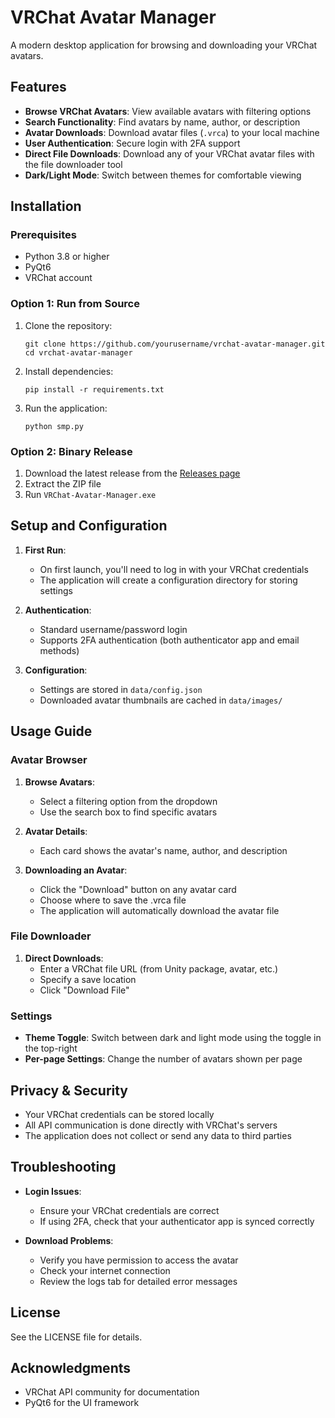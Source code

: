 # VRChat Avatar Manager

A modern desktop application for browsing and downloading your VRChat avatars.

## Features

- **Browse VRChat Avatars**: View available avatars with filtering options
- **Search Functionality**: Find avatars by name, author, or description
- **Avatar Downloads**: Download avatar files (`.vrca`) to your local machine
- **User Authentication**: Secure login with 2FA support
- **Direct File Downloads**: Download any of your VRChat avatar files with the file downloader tool
- **Dark/Light Mode**: Switch between themes for comfortable viewing

## Installation

### Prerequisites

- Python 3.8 or higher
- PyQt6
- VRChat account

### Option 1: Run from Source

1. Clone the repository:
   ```
   git clone https://github.com/yourusername/vrchat-avatar-manager.git
   cd vrchat-avatar-manager
   ```

2. Install dependencies:
   ```
   pip install -r requirements.txt
   ```

3. Run the application:
   ```
   python smp.py
   ```

### Option 2: Binary Release

1. Download the latest release from the [Releases page](https://github.com/yourusername/vrchat-avatar-manager/releases)
2. Extract the ZIP file
3. Run `VRChat-Avatar-Manager.exe`

## Setup and Configuration

1. **First Run**: 
   - On first launch, you'll need to log in with your VRChat credentials
   - The application will create a configuration directory for storing settings

2. **Authentication**:
   - Standard username/password login
   - Supports 2FA authentication (both authenticator app and email methods)

3. **Configuration**:
   - Settings are stored in `data/config.json`
   - Downloaded avatar thumbnails are cached in `data/images/`

## Usage Guide

### Avatar Browser

1. **Browse Avatars**: 
   - Select a filtering option from the dropdown
   - Use the search box to find specific avatars

2. **Avatar Details**:
   - Each card shows the avatar's name, author, and description

3. **Downloading an Avatar**:
   - Click the "Download" button on any avatar card
   - Choose where to save the .vrca file
   - The application will automatically download the avatar file

### File Downloader

1. **Direct Downloads**:
   - Enter a VRChat file URL (from Unity package, avatar, etc.)
   - Specify a save location
   - Click "Download File"

### Settings

- **Theme Toggle**: Switch between dark and light mode using the toggle in the top-right
- **Per-page Settings**: Change the number of avatars shown per page

## Privacy & Security

- Your VRChat credentials can be stored locally
- All API communication is done directly with VRChat's servers
- The application does not collect or send any data to third parties

## Troubleshooting

- **Login Issues**: 
  - Ensure your VRChat credentials are correct
  - If using 2FA, check that your authenticator app is synced correctly

- **Download Problems**:
  - Verify you have permission to access the avatar
  - Check your internet connection
  - Review the logs tab for detailed error messages

## License

See the LICENSE file for details.

## Acknowledgments

- VRChat API community for documentation
- PyQt6 for the UI framework

